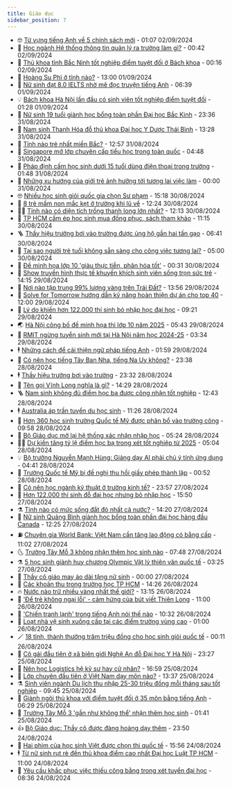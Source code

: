 ```yaml
---
title: Giáo dục
sidebar_position: 7
---
```


<!-- vnexpress-giao-duc:START -->
- 🤓 [Từ vựng tiếng Anh về 5 chính sách mới](https://vnexpress.net/tu-vung-tieng-anh-ve-5-chinh-sach-moi-4788319.html) - 01:07 02/09/2024
- 🦆 [Học ngành Hệ thống thông tin quản lý ra trường làm gì?](https://vnexpress.net/hoc-nganh-he-thong-thong-tin-quan-ly-ra-truong-lam-gi-4788248.html) - 00:42 02/09/2024
- 🦩 [Thủ khoa tỉnh Bắc Ninh tốt nghiệp điểm tuyệt đối ở Bách khoa](https://vnexpress.net/thu-khoa-tinh-bac-ninh-tot-nghiep-diem-tuyet-doi-o-bach-khoa-4788183.html) - 00:16 02/09/2024
- 🌮 [Hoàng Su Phì ở tỉnh nào?](https://vnexpress.net/hoang-su-phi-o-tinh-nao-4787557.html) - 13:00 01/09/2024
- 🔭 [Nữ sinh đạt 8.0 IELTS nhờ mê đọc truyện tiếng Anh](https://vnexpress.net/nu-sinh-dat-8-0-ielts-nho-me-doc-truyen-tieng-anh-4787808.html) - 06:39 01/09/2024
- 💡 [Bách khoa Hà Nội lần đầu có sinh viên tốt nghiệp điểm tuyệt đối](https://vnexpress.net/bach-khoa-ha-noi-lan-dau-co-sinh-vien-tot-nghiep-diem-tuyet-doi-4788089.html) - 01:28 01/09/2024
- 🥰 [Nữ sinh 19 tuổi giành học bổng toàn phần Đại học Bắc Kinh](https://vnexpress.net/nu-sinh-19-tuoi-gianh-hoc-bong-toan-phan-dai-hoc-bac-kinh-4786261.html) - 23:36 31/08/2024
- 🐲 [Nam sinh Thanh Hóa đỗ thủ khoa Đại học Y Dược Thái Bình](https://vnexpress.net/nam-sinh-thanh-hoa-do-thu-khoa-dai-hoc-y-duoc-thai-binh-4785844.html) - 13:28 31/08/2024
- 🦒 [Tỉnh nào trẻ nhất miền Bắc?](https://vnexpress.net/tinh-nao-tre-nhat-mien-bac-4788020.html) - 12:57 31/08/2024
- 🦆 [Singapore mở lớp chuyên cấp tiểu học trong toàn quốc](https://vnexpress.net/singapore-mo-lop-chuyen-cap-tieu-hoc-trong-toan-quoc-4786389.html) - 04:48 31/08/2024
- 🧰 [Pháp định cấm học sinh dưới 15 tuổi dùng điện thoại trong trường](https://vnexpress.net/phap-dinh-cam-hoc-sinh-duoi-15-tuoi-dung-dien-thoai-trong-truong-4786657.html) - 01:48 31/08/2024
- 🐘 [Những xu hướng của giới trẻ ảnh hưởng tới tương lai việc làm](https://vnexpress.net/nhung-xu-huong-cua-gioi-tre-anh-huong-toi-tuong-lai-viec-lam-4787695.html) - 00:00 31/08/2024
- 🤓 [Nhiều học sinh giỏi quốc gia chọn Sư phạm](https://vnexpress.net/nhieu-hoc-sinh-gioi-quoc-gia-chon-su-pham-4787642.html) - 15:18 30/08/2024
- 🧰 [8 trẻ mầm non mắc kẹt ở trường khi lũ về](https://vnexpress.net/8-tre-mam-non-mac-ket-o-truong-khi-lu-ve-4787743.html) - 12:24 30/08/2024
- 🧑‍💻 [Tỉnh nào có diện tích trồng thanh long lớn nhất?](https://vnexpress.net/tinh-nao-co-dien-tich-trong-thanh-long-lon-nhat-4787720.html) - 12:13 30/08/2024
- 🫶 [TP HCM cấm ép học sinh mua đồng phục, sách tham khảo](https://vnexpress.net/tp-hcm-cam-ep-hoc-sinh-mua-dong-phuc-sach-tham-khao-4787706.html) - 11:15 30/08/2024
- 🪜 [Thầy hiệu trưởng bơi vào trường được ủng hộ gần hai tấn gạo](https://vnexpress.net/thay-hieu-truong-boi-vao-truong-duoc-ung-ho-gan-hai-tan-gao-4787413.html) - 06:41 30/08/2024
- 🎊 [Tại sao người trẻ tuổi không sẵn sàng cho công việc tương lai?](https://vnexpress.net/tai-sao-nguoi-tre-tuoi-khong-san-sang-cho-cong-viec-tuong-lai-4787264.html) - 05:00 30/08/2024
- 🧐 [Đề minh họa lớp 10 &#39;giàu thực tiễn, phân hóa tốt&#39;](https://vnexpress.net/de-minh-hoa-lop-10-giau-thuc-tien-phan-hoa-tot-4787318.html) - 00:31 30/08/2024
- 🌈 [Show truyền hình thực tế khuyến khích sinh viên sống trọn sức trẻ](https://vnexpress.net/show-truyen-hinh-thuc-te-khuyen-khich-sinh-vien-song-tron-suc-tre-4787165.html) - 14:15 29/08/2024
- 🥰 [Nơi nào tập trung 99% lượng vàng trên Trái Đất?](https://vnexpress.net/noi-nao-tap-trung-99-luong-vang-tren-trai-dat-4787242.html) - 13:56 29/08/2024
- 🎡 [Solve for Tomorrow hướng dẫn kỹ năng hoàn thiện dự án cho top 40](https://vnexpress.net/solve-for-tomorrow-huong-dan-ky-nang-hoan-thien-du-an-cho-top-40-4787054.html) - 12:00 29/08/2024
- 🎊 [Lý do khiến hơn 122.000 thí sinh bỏ nhập học đại học](https://vnexpress.net/ly-do-khien-hon-122-000-thi-sinh-bo-nhap-hoc-dai-hoc-4786813.html) - 09:21 29/08/2024
- 🌏 [Hà Nội công bố đề minh họa thi lớp 10 năm 2025](https://vnexpress.net/ha-noi-cong-bo-de-minh-hoa-thi-lop-10-nam-2025-4786811.html) - 05:43 29/08/2024
- 🥸 [RMIT ngừng tuyển sinh mới tại Hà Nội năm học 2024-25](https://vnexpress.net/rmit-ngung-tuyen-sinh-moi-tai-ha-noi-nam-hoc-2024-25-4786833.html) - 03:34 29/08/2024
- 🕴 [Những cách để cải thiện ngữ pháp tiếng Anh](https://vnexpress.net/nhung-cach-de-cai-thien-ngu-phap-tieng-anh-4785913.html) - 01:59 29/08/2024
- 💂 [Có nên học tiếng Tây Ban Nha, tiếng Na Uy không?](https://vnexpress.net/co-nen-hoc-tieng-tay-ban-nha-tieng-na-uy-khong-4786829.html) - 23:38 28/08/2024
- 🕴 [Thầy hiệu trưởng bơi vào trường](https://vnexpress.net/thay-hieu-truong-boi-vao-truong-4786872.html) - 23:32 28/08/2024
- 🌋 [Tên gọi Vĩnh Long nghĩa là gì?](https://vnexpress.net/ten-goi-vinh-long-nghia-la-gi-4786821.html) - 14:29 28/08/2024
- 🪜 [Nam sinh không đủ điểm học bạ được công nhận tốt nghiệp](https://vnexpress.net/nam-sinh-khong-du-diem-hoc-ba-duoc-cong-nhan-tot-nghiep-4786714.html) - 12:43 28/08/2024
- 🕴 [Australia áp trần tuyển du học sinh](https://vnexpress.net/australia-ap-tran-tuyen-du-hoc-sinh-4786452.html) - 11:26 28/08/2024
- 🎃 [Hơn 360 học sinh trường Quốc tế Mỹ được phân bổ vào trường công](https://vnexpress.net/hon-360-hoc-sinh-truong-quoc-te-my-duoc-phan-bo-vao-truong-cong-4786799.html) - 09:58 28/08/2024
- 🦏 [Bộ Giáo dục mở lại hệ thống xác nhận nhập học](https://vnexpress.net/bo-giao-duc-mo-lai-he-thong-xac-nhan-nhap-hoc-4786647.html) - 05:24 28/08/2024
- 🧑‍🏫 [Dự kiến tăng tỷ lệ điểm học bạ trong xét tốt nghiệp từ 2025](https://vnexpress.net/du-kien-tang-ty-le-diem-hoc-ba-trong-xet-tot-nghiep-tu-2025-4786630.html) - 05:04 28/08/2024
- 💡 [Bộ trưởng Nguyễn Mạnh Hùng: Giảng dạy AI phải chú ý tính ứng dụng](https://vnexpress.net/bo-truong-nguyen-manh-hung-giang-day-ai-phai-chu-y-tinh-ung-dung-4786599.html) - 04:41 28/08/2024
- 🐎 [Trường Quốc tế Mỹ bị đề nghị thu hồi giấy phép thành lập](https://vnexpress.net/truong-quoc-te-my-bi-de-nghi-thu-hoi-giay-phep-thanh-lap-4786474.html) - 00:52 28/08/2024
- 🧰 [Có nên học ngành kỹ thuật ở trường kinh tế?](https://vnexpress.net/co-nen-hoc-nganh-ky-thuat-o-truong-kinh-te-4785510.html) - 23:57 27/08/2024
- 🙉 [Hơn 122.000 thí sinh đỗ đại học nhưng bỏ nhập học](https://vnexpress.net/hon-122-000-thi-sinh-do-dai-hoc-nhung-bo-nhap-hoc-4786441.html) - 15:50 27/08/2024
- ⚗️ [Tỉnh nào có mức sống đắt đỏ nhất cả nước?](https://vnexpress.net/tinh-nao-co-muc-song-dat-do-nhat-ca-nuoc-4786404.html) - 14:20 27/08/2024
- 🌝 [Nữ sinh Quảng Bình giành học bổng toàn phần đại học hàng đầu Canada](https://vnexpress.net/nu-sinh-quang-binh-gianh-hoc-bong-toan-phan-dai-hoc-hang-dau-canada-4786054.html) - 12:25 27/08/2024
- ⛽️ [Chuyên gia World Bank: Việt Nam cần tăng lao động có bằng cấp](https://vnexpress.net/chuyen-gia-world-bank-viet-nam-can-tang-lao-dong-co-bang-cap-4786226.html) - 11:02 27/08/2024
- 🌜 [Trường Tây Mỗ 3 không nhận thêm học sinh nào](https://vnexpress.net/truong-tay-mo-3-khong-nhan-them-hoc-sinh-nao-4786151.html) - 07:48 27/08/2024
- ⚗️ [5 học sinh giành huy chương Olympic Vật lý thiên văn quốc tế](https://vnexpress.net/5-hoc-sinh-gianh-huy-chuong-olympic-vat-ly-thien-van-quoc-te-4786070.html) - 03:25 27/08/2024
- 🧰 [Thầy cô giáo may áo dài tặng nữ sinh](https://vnexpress.net/thay-co-giao-may-ao-dai-tang-nu-sinh-4785955.html) - 00:00 27/08/2024
- 🤗 [Các khoản thu trong trường học TP HCM](https://vnexpress.net/cac-khoan-thu-trong-truong-hoc-tp-hcm-4785937.html) - 14:26 26/08/2024
- 🔥 [Nước nào trữ nhiều vàng nhất thế giới?](https://vnexpress.net/nuoc-nao-tru-nhieu-vang-nhat-the-gioi-4785914.html) - 13:15 26/08/2024
- 💪 [&#39;Để trẻ không ngại lỗi&#39; - cảm hứng của bút viết Thiên Long](https://vnexpress.net/de-tre-khong-ngai-loi-cam-hung-cua-but-viet-thien-long-4785854.html) - 11:00 26/08/2024
- 💂 [&#39;Chiến tranh lạnh&#39; trong tiếng Anh nói thế nào](https://vnexpress.net/chien-tranh-lanh-trong-tieng-anh-noi-the-nao-4785518.html) - 10:32 26/08/2024
- 🌮 [Loạt nhà vệ sinh xuống cấp tại các điểm trường vùng cao](https://vnexpress.net/loat-nha-ve-sinh-xuong-cap-tai-cac-diem-truong-vung-cao-4785040.html) - 01:00 26/08/2024
- 🪄 [18 tỉnh, thành thưởng trăm triệu đồng cho học sinh giỏi quốc tế](https://vnexpress.net/18-tinh-thanh-thuong-tram-trieu-dong-cho-hoc-sinh-gioi-quoc-te-4785467.html) - 00:11 26/08/2024
- 🎡 [Cô gái đầu tiên ở xã biên giới Nghệ An đỗ Đại học Y Hà Nội](https://vnexpress.net/co-gai-dau-tien-o-xa-bien-gioi-nghe-an-do-dai-hoc-y-ha-noi-4785438.html) - 23:27 25/08/2024
- 🌈 [Nên học Logistics hệ kỹ sư hay cử nhân?](https://vnexpress.net/nen-hoc-logistics-he-ky-su-hay-cu-nhan-4785511.html) - 16:59 25/08/2024
- 🎊 [Lớp chuyên đầu tiên ở Việt Nam dạy môn nào?](https://vnexpress.net/lop-chuyen-dau-tien-o-viet-nam-day-mon-nao-4785530.html) - 13:37 25/08/2024
- ⚗️ [Sinh viên ngành Du lịch thu nhập 25-30 triệu đồng mỗi tháng sau tốt nghiệp](https://vnexpress.net/sinh-vien-nganh-du-lich-thu-nhap-25-30-trieu-dong-moi-thang-sau-tot-nghiep-4749129.html) - 09:45 25/08/2024
- 🌁 [Giành ngôi thủ khoa với điểm tuyệt đối ở 35 môn bằng tiếng Anh](https://vnexpress.net/gianh-ngoi-thu-khoa-voi-diem-tuyet-doi-o-35-mon-bang-tieng-anh-4785108.html) - 06:29 25/08/2024
- 🦏 [Trường Tây Mỗ 3 &#39;gần như không thể&#39; nhận thêm học sinh](https://vnexpress.net/truong-tay-mo-3-gan-nhu-khong-the-nhan-them-hoc-sinh-4785342.html) - 01:41 25/08/2024
- 👍 [Bộ Giáo dục: Thầy cô được đàng hoàng dạy thêm](https://vnexpress.net/bo-giao-duc-thay-co-duoc-dang-hoang-day-them-4785315.html) - 23:50 24/08/2024
- 🌈 [Hai phim của học sinh Việt được chọn thi quốc tế](https://vnexpress.net/hai-phim-cua-hoc-sinh-viet-duoc-chon-thi-quoc-te-4785310.html) - 15:56 24/08/2024
- 🕴 [Từ nữ sinh rụt rè đến thủ khoa điểm cao nhất Đại học Luật TP HCM](https://vnexpress.net/tu-nu-sinh-rut-re-den-thu-khoa-diem-cao-nhat-dai-hoc-luat-tp-hcm-4784223.html) - 11:00 24/08/2024
- 🧰 [Yêu cầu khắc phục việc thiếu công bằng trong xét tuyển đại học](https://vnexpress.net/yeu-cau-khac-phuc-viec-thieu-cong-bang-trong-xet-tuyen-dai-hoc-4785269.html) - 08:36 24/08/2024<!-- vnexpress-giao-duc:END -->
